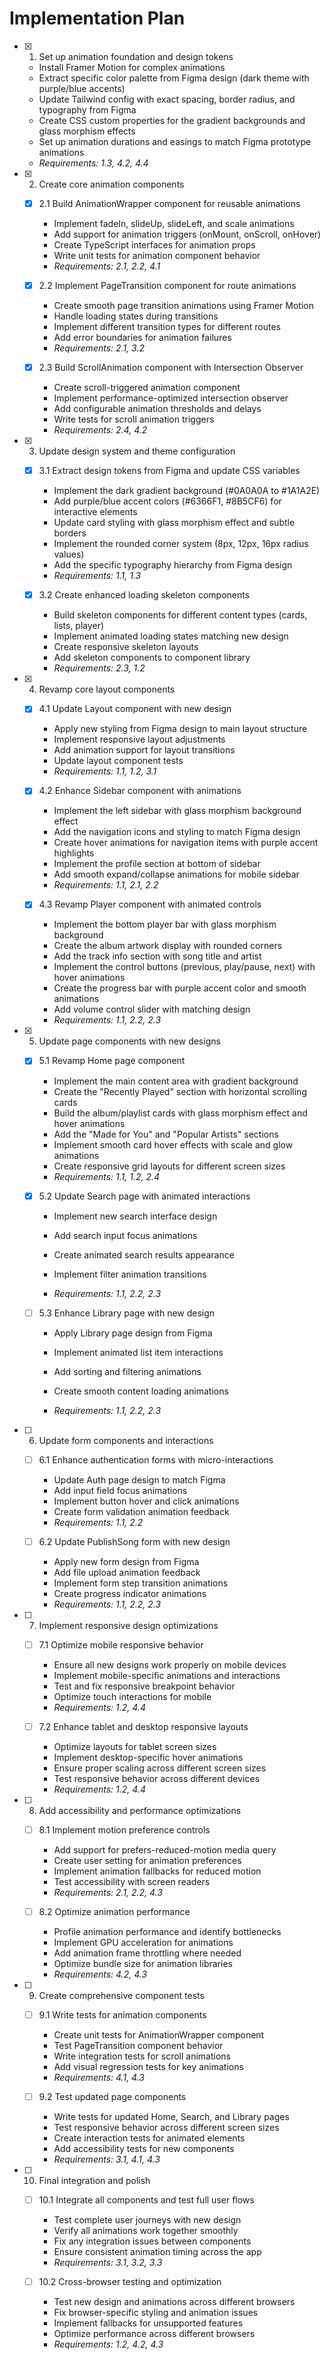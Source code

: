 # Implementation Plan

- [x] 1. Set up animation foundation and design tokens



  - Install Framer Motion for complex animations
  - Extract specific color palette from Figma design (dark theme with purple/blue accents)
  - Update Tailwind config with exact spacing, border radius, and typography from Figma
  - Create CSS custom properties for the gradient backgrounds and glass morphism effects
  - Set up animation durations and easings to match Figma prototype animations
  - _Requirements: 1.3, 4.2, 4.4_



- [x] 2. Create core animation components
  - [x] 2.1 Build AnimationWrapper component for reusable animations
    - Implement fadeIn, slideUp, slideLeft, and scale animations
    - Add support for animation triggers (onMount, onScroll, onHover)
    - Create TypeScript interfaces for animation props
    - Write unit tests for animation component behavior
    - _Requirements: 2.1, 2.2, 4.1_

  - [x] 2.2 Implement PageTransition component for route animations
    - Create smooth page transition animations using Framer Motion
    - Handle loading states during transitions
    - Implement different transition types for different routes
    - Add error boundaries for animation failures
    - _Requirements: 2.1, 3.2_

  - [x] 2.3 Build ScrollAnimation component with Intersection Observer
    - Create scroll-triggered animation component
    - Implement performance-optimized intersection observer
    - Add configurable animation thresholds and delays
    - Write tests for scroll animation triggers
    - _Requirements: 2.4, 4.2_

- [x] 3. Update design system and theme configuration
  - [x] 3.1 Extract design tokens from Figma and update CSS variables
    - Implement the dark gradient background (#0A0A0A to #1A1A2E)
    - Add purple/blue accent colors (#6366F1, #8B5CF6) for interactive elements
    - Update card styling with glass morphism effect and subtle borders
    - Implement the rounded corner system (8px, 12px, 16px radius values)
    - Add the specific typography hierarchy from Figma design
    - _Requirements: 1.1, 1.3_

  - [x] 3.2 Create enhanced loading skeleton components
    - Build skeleton components for different content types (cards, lists, player)
    - Implement animated loading states matching new design
    - Create responsive skeleton layouts
    - Add skeleton components to component library
    - _Requirements: 2.3, 1.2_

- [x] 4. Revamp core layout components
  - [x] 4.1 Update Layout component with new design
    - Apply new styling from Figma design to main layout structure
    - Implement responsive layout adjustments
    - Add animation support for layout transitions
    - Update layout component tests
    - _Requirements: 1.1, 1.2, 3.1_

  - [x] 4.2 Enhance Sidebar component with animations
    - Implement the left sidebar with glass morphism background effect
    - Add the navigation icons and styling to match Figma design
    - Create hover animations for navigation items with purple accent highlights
    - Implement the profile section at bottom of sidebar
    - Add smooth expand/collapse animations for mobile sidebar
    - _Requirements: 1.1, 2.1, 2.2_

  - [x] 4.3 Revamp Player component with animated controls
    - Implement the bottom player bar with glass morphism background
    - Create the album artwork display with rounded corners
    - Add the track info section with song title and artist
    - Implement the control buttons (previous, play/pause, next) with hover animations
    - Create the progress bar with purple accent color and smooth animations
    - Add volume control slider with matching design
    - _Requirements: 1.1, 2.2, 2.3_

- [x] 5. Update page components with new designs
  - [x] 5.1 Revamp Home page component
    - Implement the main content area with gradient background
    - Create the "Recently Played" section with horizontal scrolling cards
    - Build the album/playlist cards with glass morphism effect and hover animations
    - Add the "Made for You" and "Popular Artists" sections
    - Implement smooth card hover effects with scale and glow animations
    - Create responsive grid layouts for different screen sizes
    - _Requirements: 1.1, 1.2, 2.4_

  - [x] 5.2 Update Search page with animated interactions



    - Implement new search interface design
    - Add search input focus animations
    - Create animated search results appearance
    - Implement filter animation transitions



    - _Requirements: 1.1, 2.2, 2.3_

  - [ ] 5.3 Enhance Library page with new design
    - Apply Library page design from Figma
    - Implement animated list item interactions



    - Add sorting and filtering animations
    - Create smooth content loading animations
    - _Requirements: 1.1, 2.2, 2.3_




- [ ] 6. Update form components and interactions
  - [ ] 6.1 Enhance authentication forms with micro-interactions
    - Update Auth page design to match Figma
    - Add input field focus animations
    - Implement button hover and click animations
    - Create form validation animation feedback
    - _Requirements: 1.1, 2.2_

  - [ ] 6.2 Update PublishSong form with new design
    - Apply new form design from Figma
    - Add file upload animation feedback
    - Implement form step transition animations
    - Create progress indicator animations
    - _Requirements: 1.1, 2.2, 2.3_

- [ ] 7. Implement responsive design optimizations
  - [ ] 7.1 Optimize mobile responsive behavior
    - Ensure all new designs work properly on mobile devices
    - Implement mobile-specific animations and interactions
    - Test and fix responsive breakpoint behavior
    - Optimize touch interactions for mobile
    - _Requirements: 1.2, 4.4_

  - [ ] 7.2 Enhance tablet and desktop responsive layouts
    - Optimize layouts for tablet screen sizes
    - Implement desktop-specific hover animations
    - Ensure proper scaling across different screen sizes
    - Test responsive behavior across different devices
    - _Requirements: 1.2, 4.4_

- [ ] 8. Add accessibility and performance optimizations
  - [ ] 8.1 Implement motion preference controls
    - Add support for prefers-reduced-motion media query
    - Create user setting for animation preferences
    - Implement animation fallbacks for reduced motion
    - Test accessibility with screen readers
    - _Requirements: 2.1, 2.2, 4.3_

  - [ ] 8.2 Optimize animation performance
    - Profile animation performance and identify bottlenecks
    - Implement GPU acceleration for animations
    - Add animation frame throttling where needed
    - Optimize bundle size for animation libraries
    - _Requirements: 4.2, 4.3_

- [ ] 9. Create comprehensive component tests
  - [ ] 9.1 Write tests for animation components
    - Create unit tests for AnimationWrapper component
    - Test PageTransition component behavior
    - Write integration tests for scroll animations
    - Add visual regression tests for key animations
    - _Requirements: 4.1, 4.3_

  - [ ] 9.2 Test updated page components
    - Write tests for updated Home, Search, and Library pages
    - Test responsive behavior across different screen sizes
    - Create interaction tests for animated elements
    - Add accessibility tests for new components
    - _Requirements: 3.1, 4.1, 4.3_

- [ ] 10. Final integration and polish
  - [ ] 10.1 Integrate all components and test full user flows
    - Test complete user journeys with new design
    - Verify all animations work together smoothly
    - Fix any integration issues between components
    - Ensure consistent animation timing across the app
    - _Requirements: 3.1, 3.2, 3.3_

  - [ ] 10.2 Cross-browser testing and optimization
    - Test new design and animations across different browsers
    - Fix browser-specific styling and animation issues
    - Implement fallbacks for unsupported features
    - Optimize performance across different browsers
    - _Requirements: 1.2, 4.2, 4.3_